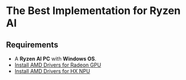 # The Best Implementation for Ryzen AI

## Requirements
* A **Ryzen AI PC** with **Windows OS**.
* [Install AMD Drivers for Radeon GPU](https://www.amd.com/en/support/download/drivers.html)
* [Install AMD Drivers for HX NPU](https://ryzenai.docs.amd.com/en/latest/inst.html)
